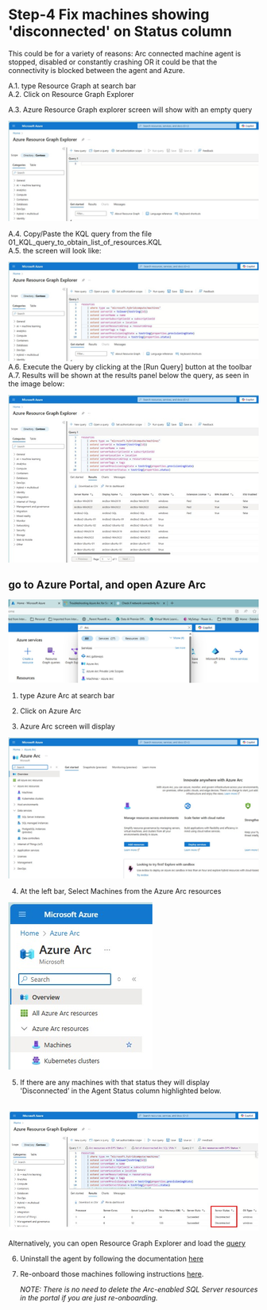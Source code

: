 # Step-4 Fix machines showing '**disconnected**' on Status column

This could be for a variety of reasons: Arc connected machine agent is stopped, disabled or constantly crashing OR it could be that the connectivity is blocked between the agent and Azure.
<br>

A.1. type Resource Graph at search bar<br>
A.2. Click on Resource Graph Explorer<br>

A.3. Azure Resource Graph explorer screen will show with an empty query<br>

![Alt text](IMAGES/002_ResourceGraph_NewQuery.jpg "New Query")
<br>

A.4. Copy/Paste the KQL query from the file 01_KQL_query_to_obtain_list_of_resources.KQL<br>
A.5. the screen will look like:<br>

![Alt text](IMAGES/003_ResourceGraph_DPSQuery.jpg "KQL Query")
<br>
A.6. Execute the Query by clicking at the [Run Query] button at the toolbar<br>
A.7. Results will be shown at the results panel below the query, as seen in the image below:<br>

![Alt text](IMAGES/004_ResourceGraph_DPSQuer_Results.jpg "Query Results")
<br>


## go to Azure Portal, and open Azure Arc<br>

![Alt text](IMAGES/010_AzurePortal_SearchAzureArc.jpg "Search for Azure Arc")

1. type Azure Arc at search bar<br>
2. Click on Azure Arc<br>

3. Azure Arc screen will display<br>

![Alt text](IMAGES/011_AzureArc_LandingPage.jpg "Azure Arc Landing Page")
<br>

4. At the left bar, Select Machines from the Azure Arc resources<br>

![Alt text](IMAGES/012_AzureArcResources_Machines_menu.jpg "Azure Arc Resources - Machine - Menu option")
<br>

5. If there are any machines with that status they will display 'Disconnected’ in the Agent Status column highlighted below.<br><br>

![Alt text](IMAGES/025_AzureArcResources_DisconnectedMachines.jpg "Azure Arc Resources - Disconnected Machines")
<br>

Alternatively, you can open Resource Graph Explorer and load the [query](scripts/02_KQL_query_to_obtain_list_of_DisconnectedMachines.KQL)

6. Uninstall the agent by following the documentation [here](https://learn.microsoft.com/en-us/azure/azure-arc/servers/manage-agent?WT.mc_id=itopstalk-blog-socuff&tabs=windows#uninstall-the-agent)<br>

7. Re-onboard those machines following instructions [here](https://learn.microsoft.com/en-us/azure/azure-arc/servers/deployment-options).<br>

   *NOTE: There is no need to delete the Arc-enabled SQL Server resources in the portal if you are just re-onboarding.*



